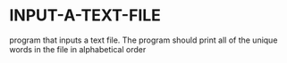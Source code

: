 # INPUT-A-TEXT-FILE
program that inputs a text file. The program should print all of the unique words in the file in alphabetical order 
